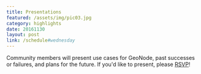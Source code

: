```yaml
---
title: Presentations
featured: /assets/img/pic03.jpg
category: highlights
date: 20161130
layout: post
link: /schedule#wednesday
---
```


Community members will present use cases for GeoNode, past successes or failures, and plans for the future.  If you'd like to present, please [RSVP](https://www.eventbrite.com/e/geonode-summit-2016-nov-28-to-dec-2-tickets-29218453180)!
